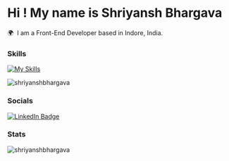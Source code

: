 Hi ! My name is Shriyansh Bhargava [](https://user-images.githubusercontent.com/18350557/176309783-0785949b-9127-417c-8b55-ab5a4333674e.gif)
========================================================================================================================================

🌍  I am a Front-End Developer based in Indore, India.
<br/>

### Skills

[![My Skills](https://skillicons.dev/icons?i=html,css,scss,javascript,react,bootstrap,firebase,tailwind,materialui)](https://skillicons.dev)
<br/>

<p align="left"> <img src="https://komarev.com/ghpvc/?username=shriyanshbhargava&label=Profile%20views&color=0e75b6&style=flat" alt="shriyanshbhargava" /> </p>

### Socials

<div id="badges">
  <a href="https://www.linkedin.com/in/shriyanshbhargava/">
    <img src="https://img.shields.io/badge/LinkedIn-blue?style=for-the-badge&logo=linkedin&logoColor=white" alt="LinkedIn Badge"/>
  </a>
</div>

### Stats
<span><img align="left" src="https://github-readme-stats.vercel.app/api/top-langs?username=shriyanshbhargava&show_icons=true&locale=en&layout=compact" alt="shriyanshbhargava" /></span>


